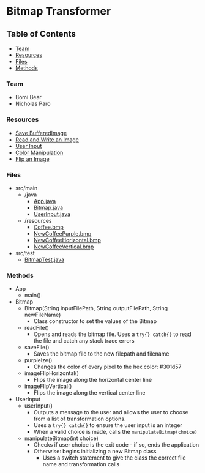 # Bitmap Transformer

## Table of Contents
* [Team](#team)
* [Resources](#resources)
* [Files](#files)
* [Methods](#methods)

<a name="team"></a>
### Team
* Bomi Bear
* Nicholas Paro

<a name="resources"></a>
### Resources
* [Save BufferedImage](https://stackoverflow.com/questions/12674064/how-to-save-a-bufferedimage-as-a-file)
* [Read and Write an Image](https://javaconceptoftheday.com/read-and-write-images-in-java/)
* [User Input](https://stackoverflow.com/questions/5333110/checking-input-type-how)
* [Color Manipulation](http://www.java2s.com/Tutorials/Java/Graphics_How_to/Image/Load_a_bitmap_image_and_manipulate_individual_pixels.htm)
* [Flip an Image](https://www.youtube.com/watch?v=HJXl2hmapdo)

<a name="files"></a>
### Files
* src/main
  * /java
    * [App.java]("src/main/java/bitmap/transformer/App.java")
    * [Bitmap.java]("src/main/java/bitmap/transformer/Bitmap.java")
    * [UserInput.java](src/main/java/bitmap/transformer/UserInput.java)
  * /resources
    * [Coffee.bmp](src/main/resources/Coffee.bmp)
    * [NewCoffeePurple.bmp](src/main/resources/NewCoffeePurple.bmp)
    * [NewCoffeeHorizontal.bmp](src/main/resources/NewCoffeeHorizontal.bmp)
    * [NewCoffeeVertical.bmp](src/main/resources/NewCoffeeVertical.bmp)
* src/test
  * [BitmapTest.java]("src/main/java/bitmap.transformer/BitmapTest.java")

<a name="methods"></a>
### Methods
* App
  * main()
* Bitmap
  * Bitmap(String inputFilePath, String outputFilePath, String
    newFileName)
    * Class constructor to set the values of the Bitmap 
  * readFile()
    * Opens and reads the bitmap file. Uses a `try{} catch{}` to read
      the file and catch any stack trace errors
  * saveFile()
    * Saves the bitmap file to the new filepath and filename
  * purpleIze()
    * Changes the color of every pixel to the hex color: #301d57
  * imageFlipHorizontal()
    * Flips the image along the horizontal center line
  * imageFlipVertical()
    * Flips the image along the vertical center line
* UserInput
  * userInput()
    * Outputs a message to the user and allows the user to choose from a
      list of transformation options.
    * Uses a `try{} catch{}` to ensure the user input is an integer
    * When a valid choice is made, calls the `manipulateBitmap(choice)`
  * manipulateBitmap(int choice)
    * Checks if user choice is the exit code - if so, ends the
      application
    * Otherwise: begins initializing a new Bitmap class
      * Uses a switch statement to give the class the correct file name
        and transformation calls
    
